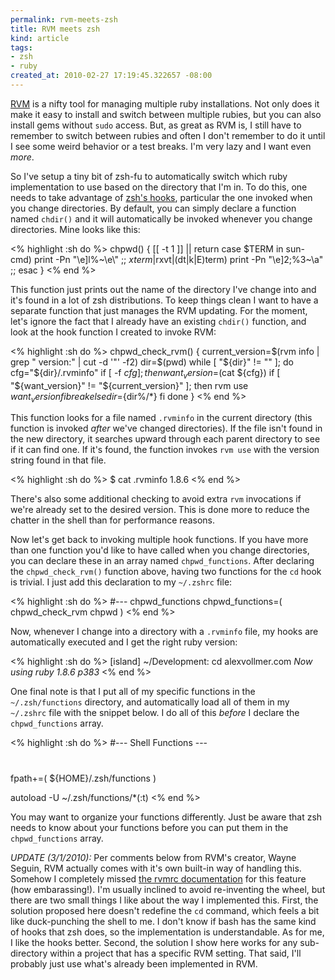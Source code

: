 ```yaml
--- 
permalink: rvm-meets-zsh
title: RVM meets zsh
kind: article
tags: 
- zsh
- ruby
created_at: 2010-02-27 17:19:45.322657 -08:00
---
```

[RVM](http://rvm.beginrescueend.com/) is a nifty tool for managing
multiple ruby installations. Not only does it make it easy to install
and switch between multiple rubies, but you can also install
gems without `sudo` access. But, as great as RVM is, I still have to
remember to switch between rubies and often I don't remember to do it
until I see some weird behavior or a test breaks. I'm very lazy and
I want even _more_. 

So I've setup a tiny bit of zsh-fu to automatically switch which ruby
implementation to use based on the directory that I'm in. To do this, one
needs to take advantage of [zsh's
hooks](http://zsh.sourceforge.net/Doc/Release/Functions.html#SEC45),
particular the one invoked when you change directories. By default,
you can simply declare a function named `chdir()` and it will
automatically be invoked whenever you change directories. Mine looks
like this:

<% highlight :sh do %>
chpwd() {
    [[ -t 1 ]] || return
    case $TERM in
      sun-cmd) print -Pn "\e]l%~\e\\"
        ;;
      *xterm*|rxvt|(dt|k|E)term) print -Pn "\e]2;%3~\a"
        ;;
    esac
}
<% end %>

This function just prints out the name of the directory I've change
into and it's found in a lot of zsh distributions. To keep things clean
I want to have a separate function that just manages the RVM
updating. For the moment, let's ignore the fact that I already have an
existing `chdir()` function, and look at the hook function I created
to invoke RVM:

<% highlight :sh do %>
chpwd_check_rvm() {
    current_version=$(rvm info | grep " version:" | cut -d '"' -f2)
    dir=$(pwd)
    while [ "${dir}" != "" ]; do
        cfg="${dir}/.rvminfo"
        if [ -f ${cfg} ]; then
            want_version=$(cat ${cfg})
            if [ "${want_version}" != "${current_version}" ]; then
                rvm use ${want_version}
            fi
            break
        else
            dir=${dir%/*}
        fi
    done
}
<% end %>

This function looks for a file named `.rvminfo` in the current
directory (this function is invoked _after_ we've changed
directories). If the file isn't found in the new directory, it searches
upward through each parent directory to see if it can find one. If
it's found, the function invokes `rvm use` with the version string
found in that file.

<% highlight :sh do %>
$ cat .rvminfo
1.8.6
<% end %>

There's also some additional checking to avoid extra `rvm` invocations
if we're already set to the desired version. This is done more to
reduce the chatter in the shell than for performance reasons.

Now let's get back to invoking multiple hook functions.
If you have more than one function you'd like to have called when
you change directories, you can declare these in an array named
`chpwd_functions`. After declaring the `chpwd_check_rvm()` function
above, having two functions for the `cd` hook is trivial. I just add
this declaration to my `~/.zshrc` file:

<% highlight :sh do %>
#--- chpwd_functions
chpwd_functions=( chpwd_check_rvm chpwd )
<% end %>

Now, whenever I change into a directory with a `.rvminfo` file, my
hooks are automatically executed and I get the right ruby version:

<% highlight :sh do %>
[island] ~/Development: cd alexvollmer.com 
<i> Now using ruby 1.8.6 p383 </i>
<% end %>

One final note is that I put all of my specific functions in the
`~/.zsh/functions` directory, and automatically load all of them in my
`~/.zshrc` file with the snippet below. I do all of this _before_ I
declare the `chpwd_functions` array.

<% highlight :sh do %>
#--- Shell Functions ---
#
fpath+=(
  ${HOME}/.zsh/functions
)

autoload -U ~/.zsh/functions/*(:t)
<% end %>

You may want to organize your functions differently. Just be aware
that zsh needs to know about your functions before you can put them in
the `chpwd_functions` array.

_UPDATE (3/1/2010):_ Per comments below from RVM's creator, Wayne Seguin, RVM
actually comes with it's own built-in way of handling this. Somehow I
completely missed [the rvmrc
documentation](http://rvm.beginrescueend.com/workflow/rvmrc/) for this
feature (how embarassing!). I'm usually inclined to avoid re-inventing
the wheel, but there are two small things I like about the way I
implemented this. First, the solution proposed here doesn't redefine
the `cd` command, which feels a bit like duck-punching the shell to
me. I don't know if bash has the same kind of hooks that zsh does, so
the implementation is understandable. As for me, I like the hooks
better.  Second, the solution I show here works for any sub-directory
within a project that has a specific RVM setting. That said, I'll
probably just use what's already been implemented in RVM.
